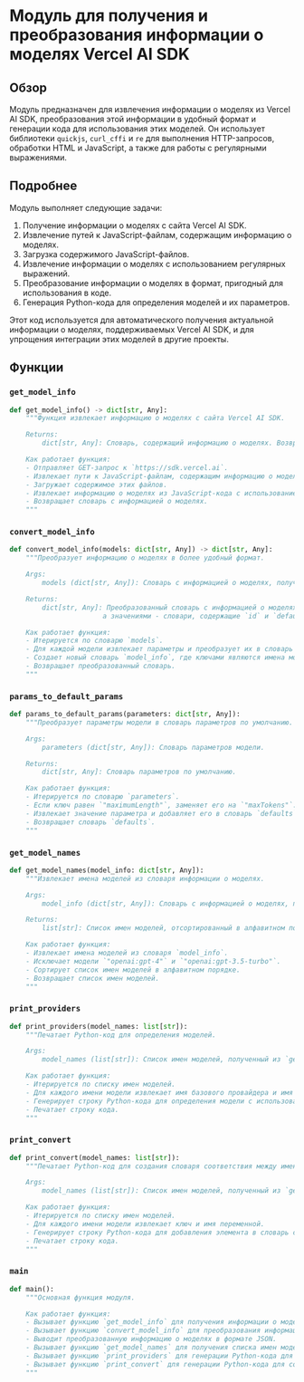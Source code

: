 # Модуль для получения и преобразования информации о моделях Vercel AI SDK

## Обзор

Модуль предназначен для извлечения информации о моделях из Vercel AI SDK, преобразования этой информации в удобный формат и генерации кода для использования этих моделей. Он использует библиотеки `quickjs`, `curl_cffi` и `re` для выполнения HTTP-запросов, обработки HTML и JavaScript, а также для работы с регулярными выражениями.

## Подробнее

Модуль выполняет следующие задачи:

1.  Получение информации о моделях с сайта Vercel AI SDK.
2.  Извлечение путей к JavaScript-файлам, содержащим информацию о моделях.
3.  Загрузка содержимого JavaScript-файлов.
4.  Извлечение информации о моделях с использованием регулярных выражений.
5.  Преобразование информации о моделях в формат, пригодный для использования в коде.
6.  Генерация Python-кода для определения моделей и их параметров.

Этот код используется для автоматического получения актуальной информации о моделях, поддерживаемых Vercel AI SDK, и для упрощения интеграции этих моделей в другие проекты.

## Функции

### `get_model_info`

```python
def get_model_info() -> dict[str, Any]:
    """Функция извлекает информацию о моделях с сайта Vercel AI SDK.

    Returns:
        dict[str, Any]: Словарь, содержащий информацию о моделях. Возвращает пустой словарь, если информация не найдена.

    Как работает функция:
    - Отправляет GET-запрос к `https://sdk.vercel.ai`.
    - Извлекает пути к JavaScript-файлам, содержащим информацию о моделях, используя регулярные выражения.
    - Загружает содержимое этих файлов.
    - Извлекает информацию о моделях из JavaScript-кода с использованием регулярных выражений и библиотеки `quickjs`.
    - Возвращает словарь с информацией о моделях.
    """
```

### `convert_model_info`

```python
def convert_model_info(models: dict[str, Any]) -> dict[str, Any]:
    """Преобразует информацию о моделях в более удобный формат.

    Args:
        models (dict[str, Any]): Словарь с информацией о моделях, полученный из `get_model_info`.

    Returns:
        dict[str, Any]: Преобразованный словарь с информацией о моделях, где ключами являются имена моделей,
                       а значениями - словари, содержащие `id` и `default_params`.

    Как работает функция:
    - Итерируется по словарю `models`.
    - Для каждой модели извлекает параметры и преобразует их в словарь `default_params` с помощью функции `params_to_default_params`.
    - Создает новый словарь `model_info`, где ключами являются имена моделей, а значениями - словари, содержащие `id` и `default_params`.
    - Возвращает преобразованный словарь.
    """
```

### `params_to_default_params`

```python
def params_to_default_params(parameters: dict[str, Any]):
    """Преобразует параметры модели в словарь параметров по умолчанию.

    Args:
        parameters (dict[str, Any]): Словарь параметров модели.

    Returns:
        dict[str, Any]: Словарь параметров по умолчанию.

    Как работает функция:
    - Итерируется по словарю `parameters`.
    - Если ключ равен `"maximumLength"`, заменяет его на `"maxTokens"`.
    - Извлекает значение параметра и добавляет его в словарь `defaults`.
    - Возвращает словарь `defaults`.
    """
```

### `get_model_names`

```python
def get_model_names(model_info: dict[str, Any]):
    """Извлекает имена моделей из словаря информации о моделях.

    Args:
        model_info (dict[str, Any]): Словарь с информацией о моделях, полученный из `convert_model_info`.

    Returns:
        list[str]: Список имен моделей, отсортированный в алфавитном порядке.

    Как работает функция:
    - Извлекает имена моделей из словаря `model_info`.
    - Исключает модели `"openai:gpt-4"` и `"openai:gpt-3.5-turbo"`.
    - Сортирует список имен моделей в алфавитном порядке.
    - Возвращает список имен моделей.
    """
```

### `print_providers`

```python
def print_providers(model_names: list[str]):
    """Печатает Python-код для определения моделей.

    Args:
        model_names (list[str]): Список имен моделей, полученный из `get_model_names`.

    Как работает функция:
    - Итерируется по списку имен моделей.
    - Для каждого имени модели извлекает имя базового провайдера и имя переменной.
    - Генерирует строку Python-кода для определения модели с использованием класса `Model`.
    - Печатает строку кода.
    """
```

### `print_convert`

```python
def print_convert(model_names: list[str]):
    """Печатает Python-код для создания словаря соответствия между именами моделей и переменными.

    Args:
        model_names (list[str]): Список имен моделей, полученный из `get_model_names`.

    Как работает функция:
    - Итерируется по списку имен моделей.
    - Для каждого имени модели извлекает ключ и имя переменной.
    - Генерирует строку Python-кода для добавления элемента в словарь соответствия.
    - Печатает строку кода.
    """
```

### `main`

```python
def main():
    """Основная функция модуля.

    Как работает функция:
    - Вызывает функцию `get_model_info` для получения информации о моделях.
    - Вызывает функцию `convert_model_info` для преобразования информации о моделях.
    - Выводит преобразованную информацию о моделях в формате JSON.
    - Вызывает функцию `get_model_names` для получения списка имен моделей.
    - Вызывает функцию `print_providers` для генерации Python-кода для определения моделей.
    - Вызывает функцию `print_convert` для генерации Python-кода для создания словаря соответствия.
    """